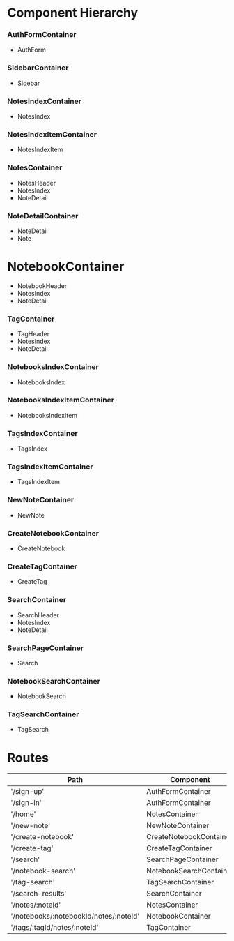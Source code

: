 # Component Hierarchy #

### AuthFormContainer ###
* AuthForm

### SidebarContainer ###
* Sidebar

### NotesIndexContainer ###
* NotesIndex

### NotesIndexItemContainer ###
* NotesIndexItem

### NotesContainer ###
* NotesHeader
* NotesIndex
* NoteDetail

### NoteDetailContainer ###
* NoteDetail
* Note

# NotebookContainer ###
* NotebookHeader
* NotesIndex
* NoteDetail

### TagContainer ###
* TagHeader
* NotesIndex
* NoteDetail

### NotebooksIndexContainer ###
* NotebooksIndex

### NotebooksIndexItemContainer ###
* NotebooksIndexItem

### TagsIndexContainer ###
* TagsIndex

### TagsIndexItemContainer ###
* TagsIndexItem

### NewNoteContainer ###
* NewNote

### CreateNotebookContainer ###
* CreateNotebook

### CreateTagContainer ###
* CreateTag

### SearchContainer ###
* SearchHeader
* NotesIndex
* NoteDetail

### SearchPageContainer ###
* Search

### NotebookSearchContainer ###
* NotebookSearch

### TagSearchContainer ###
* TagSearch

# Routes #

Path  | Component
------------- | -------------
'/sign-up'  | AuthFormContainer
'/sign-in'  | AuthFormContainer
'/home'  | NotesContainer
'/new-note'  | NewNoteContainer
'/create-notebook'  | CreateNotebookContainer
'/create-tag'  | CreateTagContainer
'/search'  | SearchPageContainer
'/notebook-search'  | NotebookSearchContainer
'/tag-search'  | TagSearchContainer
'/search-results'  | SearchContainer
'/notes/:noteId'  | NotesContainer
'/notebooks/:notebookId/notes/:noteId'  | NotebookContainer
'/tags/:tagId/notes/:noteId'  | TagContainer
